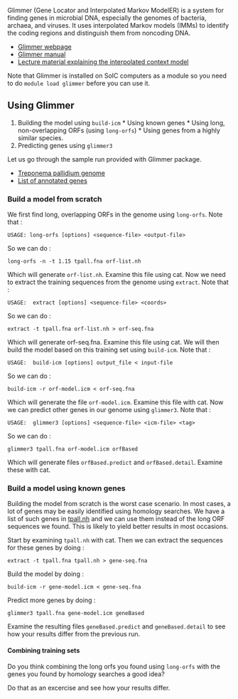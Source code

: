 Glimmer (Gene Locator and Interpolated Markov ModelER) is a system for finding genes in microbial DNA, especially the genomes of bacteria, archaea, and viruses.
It uses interpolated Markov models (IMMs) to identify the coding regions and distinguish them from noncoding DNA.

  * [Glimmer webpage](http://ccb.jhu.edu/software/glimmer/index.shtml)
  * [Glimmer manual](http://ccb.jhu.edu/software/glimmer/glim302notes.pdf)
  * [Lecture material explaining the interpolated context model](http://courses.cs.washington.edu/courses/cse527/00wi/lectures/lect14.pdf)

Note that Glimmer is installed on SoIC computers as a module so you need to do `module load glimmer` before you can use it.

## Using Glimmer

  1. Building the model using `build-icm`
    * Using known genes
    * Using long, non-overlapping ORFs (using `long-orfs`)
    * Using genes from a highly similar species.
  2. Predicting genes using `glimmer3`


Let us go through the sample run provided with Glimmer package.

  * [Treponema pallidium genome](tpall.fna)
  * [List of annotated genes](tpall.nh)

### Build a model from scratch

We first find long, overlapping ORFs in the genome using `long-orfs`.
Note that :

`USAGE: long-orfs [options] <sequence-file> <output-file>`

So we can do :

`long-orfs -n -t 1.15 tpall.fna orf-list.nh`

Which will generate `orf-list.nh`.
Examine this file using cat.
Now we need to extract the training sequences from the genome using `extract`. Note that :

`USAGE:  extract [options] <sequence-file> <coords>`

So we can do  :

`extract -t tpall.fna orf-list.nh > orf-seq.fna`

Which will generate orf-seq.fna.
Examine this file using cat.
We will then build the model based on this training set using `build-icm`.
Note that :   

`USAGE:  build-icm [options] output_file < input-file`

So we can do :

`build-icm -r orf-model.icm < orf-seq.fna`

Which will generate the file `orf-model.icm`.
Examine this file with cat.
Now we can predict other genes in our genome using `glimmer3`. Note that :

`USAGE:  glimmer3 [options] <sequence-file> <icm-file> <tag>`

So we can do :

`glimmer3 tpall.fna orf-model.icm orfBased`

Which will generate files `orfBased.predict` and `orfBased.detail`.
Examine these with cat.

### Build a model using known genes

Building the model from scratch is the worst case scenario.
In most cases, a lot of genes may be easily identified using homology searches.
We have a list of such genes in [tpall.nh](tpall.nh) and we can use them instead of the long ORF sequences we found.
This is likely to yield better results in most occasions.

Start by examining `tpall.nh` with cat.
Then we can extract the sequences for these genes by doing :

`extract -t tpall.fna tpall.nh > gene-seq.fna`

Build the model by doing :

`build-icm -r gene-model.icm < gene-seq.fna`

Predict more genes by doing :

`glimmer3 tpall.fna gene-model.icm geneBased`

Examine the resulting files `geneBased.predict` and `geneBased.detail` to see how your results differ from the previous run.

#### Combining training sets

Do you think combining the long orfs you found using `long-orfs` with the genes you found by homology searches a good idea?

Do that as an excercise and see how your results differ.
